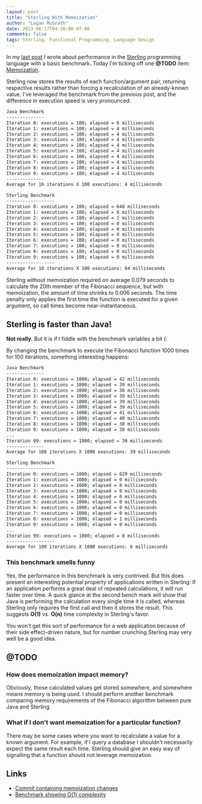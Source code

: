 ```yaml
---
layout: post
title: "Sterling With Memoization"
author: "Logan McGrath"
date: 2013-06-17T04:26:00-07:00
comments: false
tags: Sterling, Functional Programming, Language Design
---
```


In my [last post][] I wrote about performance in the [Sterling][] programming
language with a basic benchmark. Today I'm ticking off one **@TODO** item:
[Memoization][].

<!--more-->

Sterling now stores the results of each function/argument pair, returning
respective results rather than forcing a recalculation of an already-known
value. I've leveraged the benchmark from the previous post, and the difference
in execution speed is very pronounced:

```bash
Java Benchmark
--------------
Iteration 0: executions = 100; elapsed = 6 milliseconds
Iteration 1: executions = 100; elapsed = 4 milliseconds
Iteration 2: executions = 100; elapsed = 4 milliseconds
Iteration 3: executions = 100; elapsed = 4 milliseconds
Iteration 4: executions = 100; elapsed = 4 milliseconds
Iteration 5: executions = 100; elapsed = 4 milliseconds
Iteration 6: executions = 100; elapsed = 4 milliseconds
Iteration 7: executions = 100; elapsed = 4 milliseconds
Iteration 8: executions = 100; elapsed = 4 milliseconds
Iteration 9: executions = 100; elapsed = 4 milliseconds
--------------
Average for 10 iterations X 100 executions: 4 milliseconds

Sterling Benchmark
------------------
Iteration 0: executions = 100; elapsed = 648 milliseconds
Iteration 1: executions = 100; elapsed = 0 milliseconds
Iteration 2: executions = 100; elapsed = 1 milliseconds
Iteration 3: executions = 100; elapsed = 0 milliseconds
Iteration 4: executions = 100; elapsed = 0 milliseconds
Iteration 5: executions = 100; elapsed = 0 milliseconds
Iteration 6: executions = 100; elapsed = 0 milliseconds
Iteration 7: executions = 100; elapsed = 0 milliseconds
Iteration 8: executions = 100; elapsed = 0 milliseconds
Iteration 9: executions = 100; elapsed = 0 milliseconds
------------------
Average for 10 iterations X 100 executions: 64 milliseconds
```

Sterling without memoization required on average 0.079 seconds to calculate the
20th member of the Fibonacci sequence, but with memoization, the amount of time
shrinks to 0.006 seconds. The time penalty only applies the first time the
function is executed for a given argument, so call times become
near-instantaneous.

## Sterling is faster than Java!

**Not really.** But it is if I fiddle with the benchmark variables a bit (:

By changing the benchmark to execute the Fibonacci function 1000 times for 100
iterations, something interesting happens:

```bash
Java Benchmark
--------------
Iteration 0: executions = 1000; elapsed = 42 milliseconds
Iteration 1: executions = 1000; elapsed = 39 milliseconds
Iteration 2: executions = 1000; elapsed = 38 milliseconds
Iteration 3: executions = 1000; elapsed = 39 milliseconds
Iteration 4: executions = 1000; elapsed = 39 milliseconds
Iteration 5: executions = 1000; elapsed = 39 milliseconds
Iteration 6: executions = 1000; elapsed = 41 milliseconds
Iteration 7: executions = 1000; elapsed = 40 milliseconds
Iteration 8: executions = 1000; elapsed = 38 milliseconds
Iteration 9: executions = 1000; elapsed = 38 milliseconds
...
Iteration 99: executions = 1000; elapsed = 39 milliseconds
--------------
Average for 100 iterations X 1000 executions: 39 milliseconds

Sterling Benchmark
------------------
Iteration 0: executions = 1000; elapsed = 629 milliseconds
Iteration 1: executions = 1000; elapsed = 0 milliseconds
Iteration 2: executions = 1000; elapsed = 0 milliseconds
Iteration 3: executions = 1000; elapsed = 0 milliseconds
Iteration 4: executions = 1000; elapsed = 0 milliseconds
Iteration 5: executions = 1000; elapsed = 0 milliseconds
Iteration 6: executions = 1000; elapsed = 0 milliseconds
Iteration 7: executions = 1000; elapsed = 0 milliseconds
Iteration 8: executions = 1000; elapsed = 1 milliseconds
Iteration 9: executions = 1000; elapsed = 0 milliseconds
...
Iteration 99: executions = 1000; elapsed = 0 milliseconds
------------------
Average for 100 iterations X 1000 executions: 6 milliseconds
```

### This benchmark smells funny

Yes, the performance in this benchmark is very contrived. But this does present
an interesting potential property of applications written in Sterling: If an
application performs a great deal of repeated calculations, it will run faster
over time. A quick glance at the second bench mark will show that Java is
performing the calculation every single time it is called, whereas Sterling only
requires the first call and then it stores the result. This suggests **O(1)**
vs. **O(n)** time complexity in Sterling's favor.

You won't get this sort of performance for a web application because of their
side effect-driven nature, but for number crunching Sterling may very well be a
good idea.

## @TODO

### How does memoization impact memory?

Obviously, those calculated values get stored somewhere, and somewhere means
memory is being used. I should perform another benchmark comparing memory
requirements of the Fibonacci algorithm between pure Java and Sterling.

### What if I don't want memoization for a particular function?

There may be some cases where you want to recalculate a value for a known
argument. For example, if I query a database I shouldn't necessarily expect the
same result each time. Sterling should give an easy way of signalling that a
function should not leverage memoization.

## Links

* [Commit containing memoization changes][]
* [Benchmark showing O(1) complexity][]

[last post]: $route-to("posts/2013-06-16-sterling-benchmarks.md")$
[Sterling]: https://github.com/lmcgrath/sterling
[Memoization]: https://en.wikipedia.org/wiki/Memoization
[Commit containing memoization changes]: https://github.com/lmcgrath/sterling/commit/7d69d49a911d2d916701fa973e02ffabe82afe9d
[Benchmark showing O(1) complexity]: https://github.com/lmcgrath/sterling/blob/5c879ece28194fdbc36ed5dff2a760d6a38a4033/src/test/java/sterling/math/FibonacciBenchmarkTest.java
